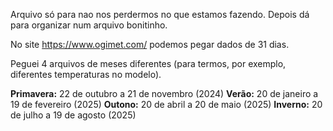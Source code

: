 Arquivo só para nao nos perdermos no que estamos fazendo. Depois dá para organizar num arquivo bonitinho.

No site https://www.ogimet.com/ podemos pegar dados de 31 dias.

Peguei 4 arquivos de meses diferentes (para termos, por exemplo, diferentes temperaturas no modelo).

**Primavera:** 22 de outubro a 21 de novembro (2024)
**Verão:** 20 de janeiro a 19 de fevereiro (2025)
**Outono:** 20 de abril a 20 de maio (2025)
**Inverno:** 20 de julho a 19 de agosto (2025)

